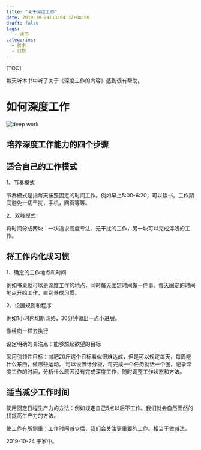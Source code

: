 ```yaml
---
title: "关于深度工作"
date: 2019-10-24T13:04:37+08:00
draft: false
tags: 
   - 读书
categories:
  - 技术
  - 归档
---
```


[TOC]

每天听本书中听了关于《深度工作的内容》感到很有帮助。

<!--more-->

# 如何深度工作

![deep work](https://gitee.com/gdhu/prvpic/raw/master/2019-10-24-001.jpg)



## 培养深度工作能力的四个步骤

## 适合自己的工作模式

1、节奏模式

节奏模式是指每天按照固定的时间工作。例如早上5:00-6:20，可以读书。工作期间避免一切干扰，手机，网页等等。

2、双峰模式

将时间分成两块：一块追求高度专注、无干扰的工作，另一块可以完成浮浅的工作。

## 将工作内化成习惯

1、确定的工作地点和时间

例如书桌就可以是深度工作的地点，同时每天固定时间做一件事。每天固定的时间地点开始工作，直到养成习惯。

2、设置规则和程序

例如1小时内切断网络，30分钟做出一点小进展。

像经商一样去执行

设定明确的关注点：能够燃起欲望的目标

采用引领性目标：减肥20斤这个目标看似很难达成，但是可以规定每天，每周吃什么东西，做哪些运动。 可以设置计分板，每完成一个任务就话一个圈。记录深度工作的时间，分析什么原因没有完成深度工作，随时调整工作状态和方法。

## 适当减少工作时间

使用固定日程生产力的方法：例如规定自己5点以后不工作。我们就会自然而然的找提高生产力的方法。

使工作有所侧重：工作时间减少后，我们会关注更重要的工作。相当于做减法。

2019-10-24 于家中。